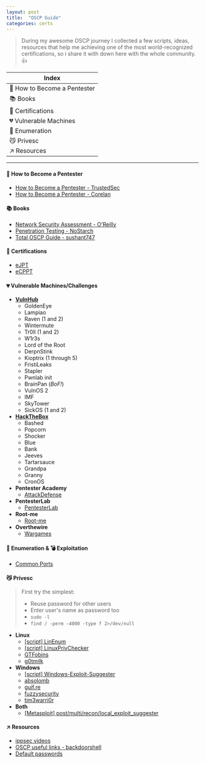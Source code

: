 ```yaml
---
layout: post
title:  "OSCP Guide"
categories: certs 
---
```


> During my awesome OSCP journey I collected a few scripts, ideas, resources that help me achieving one of the most world-recognized certifications, so i share it with down here with the whole community. :thumbsup:



|Index|
|------------|
|:book: How to Become a Pentester |
|:books: Books|
|:page_facing_up: Certifications|
|:broken_heart: Vulnerable Machines|
|:pencil: Enumeration|
|:smirk_cat: Privesc|
|:arrow_upper_right: Resources|

----- 
#### :book: How to Become a Pentester
* [How to Become a Pentester - TrustedSec](https://www.trustedsec.com/2018/09/become-a-pentester)
* [How to Become a Pentester - Corelan](https://www.corelan.be/index.php/2015/10/13/how-to-become-a-pentester/)


#### :books: Books
* [Network Security Assessment - O'Reilly](https://www.oreilly.com/library/view/network-security-assessment/9781491911044/)
* [Penetration Testing - NoStarch](https://nostarch.com/pentesting)
* [Total OSCP Guide - sushant747](https://sushant747.gitbooks.io/total-oscp-guide/content/bash-scripting.html)

#### :page_facing_up: Certifications
* [eJPT](https://www.elearnsecurity.com/course/penetration_testing_student/)
* [eCPPT](https://www.elearnsecurity.com/course/penetration_testing/)

#### :broken_heart: Vulnerable Machines/Challenges
* **[VulnHub](https://www.vulnhub.com)**
  * GoldenEye
  * Lampiao
  * Raven (1 and 2)
  * Wintermute
  * Tr0ll (1 and 2)
  * W1r3s
  * Lord of the Root
  * DerpnStink
  * Kioptrix (1 through 5)
  * FristiLeaks
  * Stapler
  * Pwnlab init
  * BrainPan (_BoF!_)
  * VulnOS 2
  * IMF
  * SkyTower
  * SickOS (1 and 2)
* **[HackTheBox](https://www.hackthebox.eu)**
  * Bashed
  * Popcorn
  * Shocker
  * Blue
  * Bank
  * Jeeves
  * Tartarsauce
  * Grandpa
  * Granny
  * CronOS
* **Pentester Academy**
  * [AttackDefense](https://attackdefense.com)
* **PentesterLab**
  * [PentesterLab](https://www.pentesterlab.com)
* **Root-me**
  * [Root-me](https://www.root-me.org)
* **Overthewire**
  * [Wargames](http://overthewire.org/wargames/)

#### :pencil: Enumeration & :bomb: Exploitation
  * [Common Ports](https://github.com/0xKiewicz/pwk-oscp/blob/master/enum-exploitation.md)

#### :smirk_cat: Privesc
> First try the simplest:
> * Reuse password for other users
> * Enter user's name as password too
> * ``sudo -l``
> * ``find / -perm -4000 -type f 2>/dev/null``
* **Linux**
  * [[script] LinEnum](http://www.rebootuser.com/?p=1758)
  * [[script] LinuxPrivChecker](http://www.securitysift.com/download/linuxprivchecker.py)
  * [GTFobins](https://gtfobins.github.io/)
  * [g0tmilk](https://blog.g0tmi1k.com/2011/08/basic-linux-privilege-escalation/)
* **Windows**  
  * [[script] Windows-Exploit-Suggester](https://github.com/GDSSecurity/Windows-Exploit-Suggester/blob/master/windows-exploit-suggester.py)
  * [absolomb](https://www.absolomb.com/2018-01-26-Windows-Privilege-Escalation-Guide/)
  * [guif.re](https://guif.re/windowseop)
  * [fuzzysecurity](http://www.fuzzysecurity.com/tutorials/16.html)
  * [tim3warri0r](http://tim3warri0r.blogspot.com/)
* **Both**
  * [[Metasploit] post/multi/recon/local_exploit_suggester](post/multi/recon/local_exploit_suggester)

#### :arrow_upper_right: Resources
* [ippsec videos](https://www.youtube.com/channel/UCa6eh7gCkpPo5XXUDfygQQA)
* [OSCP useful links - backdoorshell](https://backdoorshell.gitbooks.io/oscp-useful-links/content/)
* [Default passwords](https://cirt.net)

